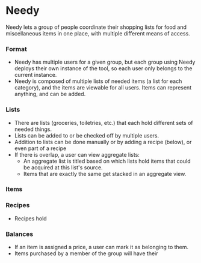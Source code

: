 # Needy #
Needy lets a group of people coordinate their shopping lists for food and
miscellaneous items in one place, with multiple different means of access.

### Format ###
- Needy has multiple users for a given group, but each group using Needy
  deploys their own instance of the tool, so each user only belongs to the
  current instance.
- Needy is composed of multiple lists of needed items (a list for each
  category), and the items are viewable for all users. Items can represent
  anything, and can be added.

### Lists ###
- There are lists (groceries, toiletries, etc.) that each hold different
  sets of needed things.
- Lists can be added to or be checked off by multiple users.
- Addition to lists can be done manually or by adding a recipe (below), or
  even part of a recipe
- If there is overlap, a user can view aggregate lists:
  - An aggregate list is titled based on which lists hold items that could
    be acquired at this list's source.
  - Items that are exactly the same get stacked in an aggregate view.


### Items ###


### Recipes ###
- Recipes hold


### Balances ###
- If an item is assigned a price, a user can mark it as belonging to them.
- Items purchased by a member of the group will have their
